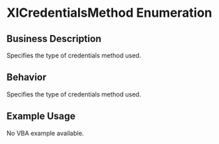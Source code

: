 # XlCredentialsMethod Enumeration

## Business Description
Specifies the type of credentials method used.

## Behavior
Specifies the type of credentials method used.

## Example Usage
No VBA example available.